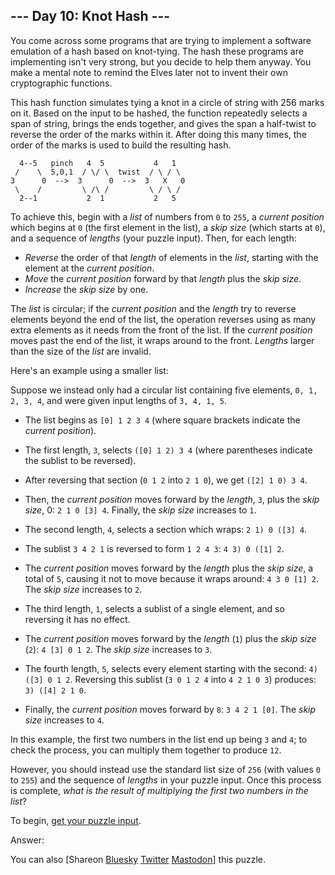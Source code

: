 \--- Day 10: Knot Hash ---
----------

You come across some programs that are trying to implement a software emulation of a hash based on knot-tying. The hash these programs are implementing isn't very strong, but you decide to help them anyway. You make a mental note to remind the Elves later not to invent their own cryptographic functions.

This hash function simulates tying a knot in a circle of string with 256 marks on it. Based on the input to be hashed, the function repeatedly selects a span of string, brings the ends together, and gives the span a half-twist to reverse the order of the marks within it. After doing this many times, the order of the marks is used to build the resulting hash.

```
  4--5   pinch   4  5           4   1
 /    \  5,0,1  / \/ \  twist  / \ / \
3      0  -->  3      0  -->  3   X   0
 \    /         \ /\ /         \ / \ /
  2--1           2  1           2   5

```

To achieve this, begin with a *list* of numbers from `0` to `255`, a *current position* which begins at `0` (the first element in the list), a *skip size* (which starts at `0`), and a sequence of *lengths* (your puzzle input). Then, for each length:

* *Reverse* the order of that *length* of elements in the *list*, starting with the element at the *current position*.
* *Move* the *current position* forward by that *length* plus the *skip size*.
* *Increase* the *skip size* by one.

The *list* is circular; if the *current position* and the *length* try to reverse elements beyond the end of the list, the operation reverses using as many extra elements as it needs from the front of the list. If the *current position* moves past the end of the list, it wraps around to the front. *Lengths* larger than the size of the *list* are invalid.

Here's an example using a smaller list:

Suppose we instead only had a circular list containing five elements, `0, 1, 2, 3, 4`, and were given input lengths of `3, 4, 1, 5`.

* The list begins as `[0] 1 2 3 4` (where square brackets indicate the *current position*).
* The first length, `3`, selects `([0] 1 2) 3 4` (where parentheses indicate the sublist to be reversed).
* After reversing that section (`0 1 2` into `2 1 0`), we get `([2] 1 0) 3 4`.
* Then, the *current position* moves forward by the *length*, `3`, plus the *skip size*, 0: `2 1 0 [3] 4`. Finally, the *skip size* increases to `1`.

* The second length, `4`, selects a section which wraps: `2 1) 0 ([3] 4`.
* The sublist `3 4 2 1` is reversed to form `1 2 4 3`: `4 3) 0 ([1] 2`.
* The *current position* moves forward by the *length* plus the *skip size*, a total of `5`, causing it not to move because it wraps around: `4 3 0 [1] 2`. The *skip size* increases to `2`.

* The third length, `1`, selects a sublist of a single element, and so reversing it has no effect.
* The *current position* moves forward by the *length* (`1`) plus the *skip size* (`2`): `4 [3] 0 1 2`. The *skip size* increases to `3`.

* The fourth length, `5`, selects every element starting with the second: `4) ([3] 0 1 2`. Reversing this sublist (`3 0 1 2 4` into `4 2 1 0 3`) produces: `3) ([4] 2 1 0`.
* Finally, the *current position* moves forward by `8`: `3 4 2 1 [0]`. The *skip size* increases to `4`.

In this example, the first two numbers in the list end up being `3` and `4`; to check the process, you can multiply them together to produce `12`.

However, you should instead use the standard list size of `256` (with values `0` to `255`) and the sequence of *lengths* in your puzzle input. Once this process is complete, *what is the result of multiplying the first two numbers in the list*?

To begin, [get your puzzle input](10/input).

Answer:

You can also [Shareon [Bluesky](https://bsky.app/intent/compose?text=%22Knot+Hash%22+%2D+Day+10+%2D+Advent+of+Code+2017+%23AdventOfCode+https%3A%2F%2Fadventofcode%2Ecom%2F2017%2Fday%2F10) [Twitter](https://twitter.com/intent/tweet?text=%22Knot+Hash%22+%2D+Day+10+%2D+Advent+of+Code+2017&url=https%3A%2F%2Fadventofcode%2Ecom%2F2017%2Fday%2F10&related=ericwastl&hashtags=AdventOfCode) [Mastodon](javascript:void(0);)] this puzzle.